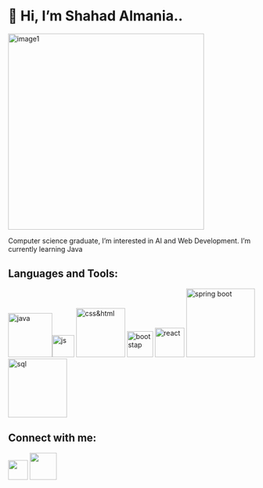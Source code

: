 # 👋 Hi, I’m Shahad Almania..
<img width="400" alt="image1" src="https://user-images.githubusercontent.com/114902383/194179552-e24490b2-bd4c-4250-ba76-5e0f11308367.png">


 Computer science graduate, I’m interested in AI and Web Development.
 I’m currently learning Java

## Languages and Tools:
<img width="90" src="https://s3.amazonaws.com/s3.timetoast.com/public/uploads/photos/12260009/java.png" alt="java"><img width="45" src="https://logodix.com/logo/374728.png" alt="js">
<img width="100" src="https://upload.wikimedia.org/wikipedia/commons/1/10/CSS3_and_HTML5_logos_and_wordmarks.svg" alt="css&html">
<img width="53" src="https://th.bing.com/th/id/R.293ab92b913741e2d5ae6ef5151d30f2?rik=j1923Y%2be1%2bzMzQ&pid=ImgRaw&r=0" alt="bootstap">
<img width="60" src="https://i.pinimg.com/originals/2d/a9/1f/2da91f8ab2ce6a930f48d655f72fab47.png" alt="react">
<img width="140" src="https://4.bp.blogspot.com/-ou-a_Aa1t7A/W6IhNc3Q0gI/AAAAAAAAD6Y/pwh44arKiuM_NBqB1H7Pz4-7QhUxAgZkACLcBGAs/s1600/spring-boot-logo.png" alt="spring boot">
<img width="120" src="https://pngimg.com/uploads/mysql/mysql_PNG1.png" alt="sql">



##  Connect with me:
<a href="https://www.linkedin.com/in/shahad-almania"> <img width="40" src="https://i.pinimg.com/originals/c3/b5/07/c3b507c021257c58436827156e17a7ef.png"></a>
<a href=mailto:Sh.almaniaa@gmail.com?> <img width="55" src="https://logos-world.net/wp-content/uploads/2020/11/Gmail-Logo.png"></a>



